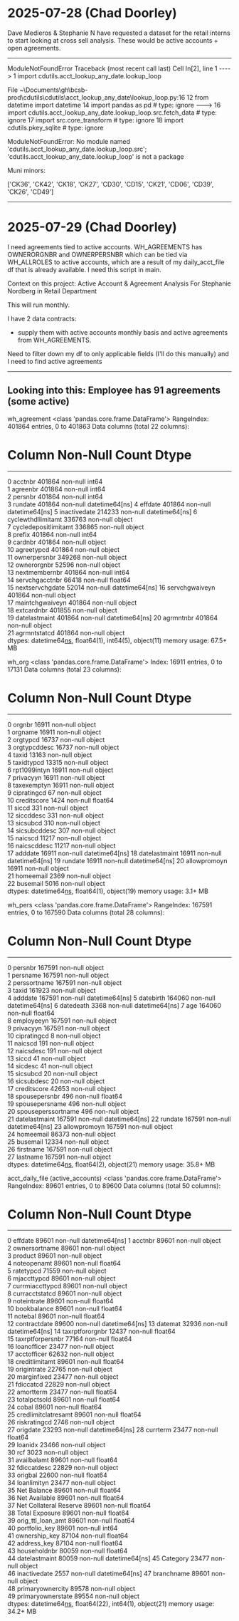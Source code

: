 # 2025-07-28 (Chad Doorley)

Dave Medieros & Stephanie N have requested a dataset for the retail interns to start looking at cross sell analysis.
These would be active accounts + open agreements. 

---------------------------------------------------------------------------
ModuleNotFoundError                       Traceback (most recent call last)
Cell In[2], line 1
----> 1 import cdutils.acct_lookup_any_date.lookup_loop

File ~\Documents\gh\bcsb-prod\cdutils\cdutils\acct_lookup_any_date\lookup_loop.py:16
     12 from datetime import datetime
     14 import pandas as pd # type: ignore
---> 16 import cdutils.acct_lookup_any_date.lookup_loop.src.fetch_data # type: ignore
     17 import src.core_transform # type: ignore
     18 import cdutils.pkey_sqlite # type: ignore

ModuleNotFoundError: No module named 'cdutils.acct_lookup_any_date.lookup_loop.src'; 'cdutils.acct_lookup_any_date.lookup_loop' is not a package


Muni minors:

['CK36',
 'CK42',
 'CK18',
 'CK27',
 'CD30',
 'CD15',
 'CK21',
 'CD06',
 'CD39',
 'CK26',
 'CD49']


 ---

 # 2025-07-29 (Chad Doorley)

I need agreements tied to active accounts.
WH_AGREEMENTS has OWNERORGNBR and OWNERPERSNBR which can be tied via WH_ALLROLES to active accounts, which are a result of my daily_acct_file df that is already available. I need this script in main.


Context on this project:
Active Account & Agreement Analysis
For Stephanie Nordberg in Retail Department

This will run monthly.

I have 2 data contracts:
- supply them with active accounts monthly basis and active agreements from WH_AGREEMENTS.

Need to filter down my df to only applicable fields (I'll do this manually) and I need to find active agreements

 ---

Looking into this:
Employee has 91 agreements (some active)
----

wh_agreement
<class 'pandas.core.frame.DataFrame'>
RangeIndex: 401864 entries, 0 to 401863
Data columns (total 22 columns):
 #   Column                Non-Null Count   Dtype         
---  ------                --------------   -----         
 0   acctnbr               401864 non-null  int64         
 1   agreenbr              401864 non-null  int64         
 2   persnbr               401864 non-null  int64         
 3   rundate               401864 non-null  datetime64[ns]
 4   effdate               401864 non-null  datetime64[ns]
 5   inactivedate          214233 non-null  datetime64[ns]
 6   cyclewthdllimitamt    336763 non-null  object        
 7   cycledepositlimitamt  336865 non-null  object        
 8   prefix                401864 non-null  int64         
 9   cardnbr               401864 non-null  object        
 10  agreetypcd            401864 non-null  object        
 11  ownerpersnbr          349268 non-null  object        
 12  ownerorgnbr           52596 non-null   object        
 13  nextmembernbr         401864 non-null  int64         
 14  servchgacctnbr        66418 non-null   float64       
 15  nextservchgdate       52014 non-null   datetime64[ns]
 16  servchgwaiveyn        401864 non-null  object        
 17  maintchgwaiveyn       401864 non-null  object        
 18  extcardnbr            401855 non-null  object        
 19  datelastmaint         401864 non-null  datetime64[ns]
 20  agrmntnbr             401864 non-null  object        
 21  agrmntstatcd          401864 non-null  object        
dtypes: datetime64[ns](5), float64(1), int64(5), object(11)
memory usage: 67.5+ MB

wh_org
<class 'pandas.core.frame.DataFrame'>
Index: 16911 entries, 0 to 17131
Data columns (total 23 columns):
 #   Column         Non-Null Count  Dtype         
---  ------         --------------  -----         
 0   orgnbr         16911 non-null  object        
 1   orgname        16911 non-null  object        
 2   orgtypcd       16737 non-null  object        
 3   orgtypcddesc   16737 non-null  object        
 4   taxid          13163 non-null  object        
 5   taxidtypcd     13315 non-null  object        
 6   rpt1099intyn   16911 non-null  object        
 7   privacyyn      16911 non-null  object        
 8   taxexemptyn    16911 non-null  object        
 9   cipratingcd    67 non-null     object        
 10  creditscore    1424 non-null   float64       
 11  siccd          331 non-null    object        
 12  siccddesc      331 non-null    object        
 13  sicsubcd       310 non-null    object        
 14  sicsubcddesc   307 non-null    object        
 15  naicscd        11217 non-null  object        
 16  naicscddesc    11217 non-null  object        
 17  adddate        16911 non-null  datetime64[ns]
 18  datelastmaint  16911 non-null  datetime64[ns]
 19  rundate        16911 non-null  datetime64[ns]
 20  allowpromoyn   16911 non-null  object        
 21  homeemail      2369 non-null   object        
 22  busemail       5016 non-null   object        
dtypes: datetime64[ns](3), float64(1), object(19)
memory usage: 3.1+ MB

wh_pers
<class 'pandas.core.frame.DataFrame'>
RangeIndex: 167591 entries, 0 to 167590
Data columns (total 28 columns):
 #   Column              Non-Null Count   Dtype         
---  ------              --------------   -----         
 0   persnbr             167591 non-null  object        
 1   persname            167591 non-null  object        
 2   perssortname        167591 non-null  object        
 3   taxid               161923 non-null  object        
 4   adddate             167591 non-null  datetime64[ns]
 5   datebirth           164060 non-null  datetime64[ns]
 6   datedeath           3368 non-null    datetime64[ns]
 7   age                 164060 non-null  float64       
 8   employeeyn          167591 non-null  object        
 9   privacyyn           167591 non-null  object        
 10  cipratingcd         8 non-null       object        
 11  naicscd             191 non-null     object        
 12  naicsdesc           191 non-null     object        
 13  siccd               41 non-null      object        
 14  sicdesc             41 non-null      object        
 15  sicsubcd            20 non-null      object        
 16  sicsubdesc          20 non-null      object        
 17  creditscore         42653 non-null   object        
 18  spousepersnbr       496 non-null     float64       
 19  spousepersname      496 non-null     object        
 20  spouseperssortname  496 non-null     object        
 21  datelastmaint       167591 non-null  datetime64[ns]
 22  rundate             167591 non-null  datetime64[ns]
 23  allowpromoyn        167591 non-null  object        
 24  homeemail           86373 non-null   object        
 25  busemail            12334 non-null   object        
 26  firstname           167591 non-null  object        
 27  lastname            167591 non-null  object        
dtypes: datetime64[ns](5), float64(2), object(21)
memory usage: 35.8+ MB


acct_daily_file (active_accounts)
<class 'pandas.core.frame.DataFrame'>
RangeIndex: 89601 entries, 0 to 89600
Data columns (total 50 columns):
 #   Column                  Non-Null Count  Dtype         
---  ------                  --------------  -----         
 0   effdate                 89601 non-null  datetime64[ns]
 1   acctnbr                 89601 non-null  object        
 2   ownersortname           89601 non-null  object        
 3   product                 89601 non-null  object        
 4   noteopenamt             89601 non-null  float64       
 5   ratetypcd               71559 non-null  object        
 6   mjaccttypcd             89601 non-null  object        
 7   currmiaccttypcd         89601 non-null  object        
 8   curracctstatcd          89601 non-null  object        
 9   noteintrate             89601 non-null  float64       
 10  bookbalance             89601 non-null  float64       
 11  notebal                 89601 non-null  float64       
 12  contractdate            89600 non-null  datetime64[ns]
 13  datemat                 32936 non-null  datetime64[ns]
 14  taxrptfororgnbr         12437 non-null  float64       
 15  taxrptforpersnbr        77164 non-null  float64       
 16  loanofficer             23477 non-null  object        
 17  acctofficer             62632 non-null  object        
 18  creditlimitamt          89601 non-null  float64       
 19  origintrate             22765 non-null  object        
 20  marginfixed             23477 non-null  object        
 21  fdiccatcd               22829 non-null  object        
 22  amortterm               23477 non-null  float64       
 23  totalpctsold            89601 non-null  float64       
 24  cobal                   89601 non-null  float64       
 25  credlimitclatresamt     89601 non-null  float64       
 26  riskratingcd            2746 non-null   object        
 27  origdate                23293 non-null  datetime64[ns]
 28  currterm                23477 non-null  float64       
 29  loanidx                 23466 non-null  object        
 30  rcf                     3023 non-null   object        
 31  availbalamt             89601 non-null  float64       
 32  fdiccatdesc             22829 non-null  object        
 33  origbal                 22600 non-null  float64       
 34  loanlimityn             23477 non-null  object        
 35  Net Balance             89601 non-null  float64       
 36  Net Available           89601 non-null  float64       
 37  Net Collateral Reserve  89601 non-null  float64       
 38  Total Exposure          89601 non-null  float64       
 39  orig_ttl_loan_amt       89601 non-null  float64       
 40  portfolio_key           89601 non-null  int64         
 41  ownership_key           87104 non-null  float64       
 42  address_key             87104 non-null  float64       
 43  householdnbr            80059 non-null  float64       
 44  datelastmaint           80059 non-null  datetime64[ns]
 45  Category                23477 non-null  object        
 46  inactivedate            2557 non-null   datetime64[ns]
 47  branchname              89601 non-null  object        
 48  primaryownercity        89578 non-null  object        
 49  primaryownerstate       89554 non-null  object        
dtypes: datetime64[ns](6), float64(22), int64(1), object(21)
memory usage: 34.2+ MB